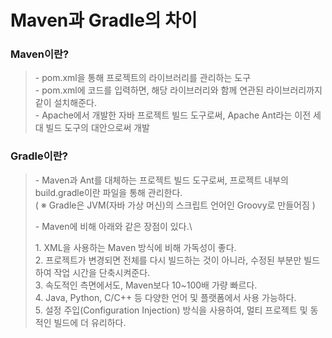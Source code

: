 # Maven과 Gradle의 차이

### **Maven이란?**

> \- pom.xml을 통해 프로젝트의 라이브러리를 관리하는 도구\
> \- pom.xml에 코드를 입력하면, 해당 라이브러리와 함께 연관된 라이브러리까지 같이 설치해준다.\
> \- Apache에서 개발한 자바 프로젝트 빌드 도구로써, Apache Ant라는 이전 세대 빌드 도구의 대안으로써 개발

### **Gradle이란?**

> \- Maven과 Ant를 대체하는 프로젝트 빌드 도구로써, 프로젝트 내부의 build.gradle이란 파일을 통해 관리한다.\
> ( ※ Gradle은 JVM(자바 가상 머신)의 스크립트 언어인 Groovy로 만들어짐 )
>
> \- Maven에 비해 아래와 같은 장점이 있다.\
>
>
> 1\. XML을 사용하는 Maven 방식에 비해 가독성이 좋다.\
> 2\. 프로젝트가 변경되면 전체를 다시 빌드하는 것이 아니라, 수정된 부분만 빌드하여 작업 시간을 단축시켜준다.\
> 3\. 속도적인 측면에서도, Maven보다 10\~100배 가량 빠르다.\
> 4\. Java, Python, C/C++ 등 다양한 언어 및 플랫폼에서 사용 가능하다.\
> 5\. 설정 주입(Configuration Injection) 방식을 사용하여, 멀티 프로젝트 및 동적인 빌드에 더 유리하다.
